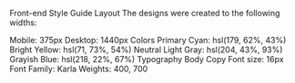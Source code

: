 Front-end Style Guide
Layout
The designs were created to the following widths:

Mobile: 375px
Desktop: 1440px
Colors
Primary
Cyan: hsl(179, 62%, 43%)
Bright Yellow: hsl(71, 73%, 54%)
Neutral
Light Gray: hsl(204, 43%, 93%)
Grayish Blue: hsl(218, 22%, 67%)
Typography
Body Copy
Font size: 16px
Font
Family: Karla
Weights: 400, 700
